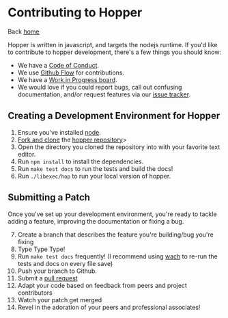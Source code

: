# Contributing to Hopper
Back [home](./index.md)

Hopper is written in javascript, and targets the nodejs runtime. If you'd like
to contribute to hopper development, there's a few things you should know:

* We have a [Code of Conduct](./CODE_OF_CONDUCT.md).
* We use [Github Flow](https://guides.github.com/introduction/flow/index.html)
  for contributions.
* We have a [Work in Progress board](https://waffle.io/zincmade/hopper).
* We would love if you could report bugs, call out confusing documentation,
  and/or request features via our [issue
  tracker](./https://github.com/zincmade/hopper/issues).

## Creating a Development Environment for Hopper
1. Ensure you've installed [node](http://nodejs.org).
2. [Fork and clone](https://guides.github.com/activities/forking/) the [hopper
   repository](http://github.com/zincmade/hopper)>
3. Open the directory you cloned the repository into with your favorite text
   editor.
4. Run `npm install` to install the dependencies.
5. Run `make test docs` to run the tests and build the docs!
6. Run `./libexec/hop` to run your local version of hopper.


## Submitting a Patch
Once you've set up your development environment, you're ready to tackle adding a
feature, improving the documentation or fixing a bug.

7. Create a branch that describes the feature you're building/bug you're fixing
8. Type Type Type!
9. Run `make test docs` frequently! (I recommend using
   [wach](https://github.com/quackingduck/wach) to re-run the tests and docs on
   every file save)
10. Push your branch to Github.
11. Submit a [pull
    request](https://help.github.com/articles/creating-a-pull-request/)
12. Adapt your code based on feedback from peers and project contributors
13. Watch your patch get merged
14. Revel in the adoration of your peers and professional associates!
